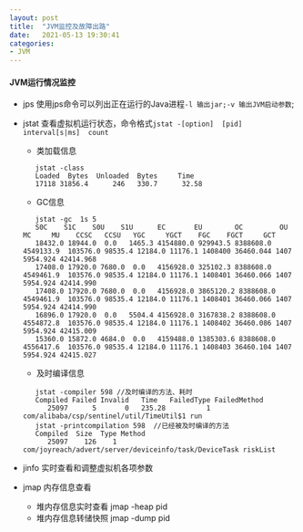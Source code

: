 ```yaml
---
layout: post
title:  "JVM监控及故障出路"
date:   2021-05-13 19:30:41
categories: 
- JVM
---
```

#### JVM运行情况监控

* jps 使用jps命令可以列出正在运行的Java进程`-l 输出jar;-v 输出JVM启动参数`;

* jstat 查看虚拟机运行状态，命令格式`jstat -[option]  [pid]  interval[s|ms]  count` 
    * 类加载信息
    ```
       jstat -class
       Loaded  Bytes  Unloaded  Bytes     Time
       17118 31856.4      246   330.7      32.58
    ```
    * GC信息 
    ```
       jstat -gc  1s 5
       S0C    S1C    S0U    S1U      EC       EU        OC         OU       MC     MU    CCSC   CCSU   YGC     YGCT    FGC    FGCT     GCT
       18432.0 18944.0  0.0   1465.3 4154880.0 929943.5 8388608.0  4549133.9  103576.0 98535.4 12184.0 11176.1 1408400 36460.044 1407  5954.924 42414.968
       17408.0 17920.0 7680.0  0.0   4156928.0 325102.3 8388608.0  4549461.9  103576.0 98535.4 12184.0 11176.1 1408401 36460.066 1407  5954.924 42414.990
       17408.0 17920.0 7680.0  0.0   4156928.0 3865120.2 8388608.0  4549461.9  103576.0 98535.4 12184.0 11176.1 1408401 36460.066 1407  5954.924 42414.990
       16896.0 17920.0  0.0   5504.4 4156928.0 3167838.2 8388608.0  4554872.8  103576.0 98535.4 12184.0 11176.1 1408402 36460.086 1407  5954.924 42415.009
       15360.0 15872.0 4684.0  0.0   4159488.0 1385303.6 8388608.0  4556417.6  103576.0 98535.4 12184.0 11176.1 1408403 36460.104 1407  5954.924 42415.027
    ```
    * 及时编译信息
    ```
       jstat -compiler 598 //及时编译的方法、耗时
       Compiled Failed Invalid   Time   FailedType FailedMethod
          25097      5       0   235.28          1 com/alibaba/csp/sentinel/util/TimeUtil$1 run
       jstat -printcompilation 598  //已经被及时编译的方法
       Compiled  Size  Type Method
          25097    126    1 com/joyreach/advert/server/deviceinfo/task/DeviceTask riskList
    ```  
  
* jinfo 实时查看和调整虚拟机各项参数

* jmap 内存信息查看
    * 堆内存信息实时查看 jmap -heap pid
    * 堆内存信息转储快照 jmap -dump pid
    

     
  